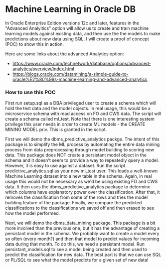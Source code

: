 # Machine Learning in Oracle DB
In Oracle Enterprise Edition versions 12c and later, features in the "Advanced Analyitics" option will allow us to create and train machine learning models against existing data, and then use the the models to make predictions about new data using SQL.
I will create a proof of concept (POC) to show this in action.

Here are some links about the advanced Analytics option:
+ https://www.oracle.com/technetwork/database/options/advanced-analytics/overview/index.html
+ https://blogs.oracle.com/datamining/a-simple-guide-to-oracle%E2%80%99s-machine-learning-and-advanced-analytics

### How to use this POC
First run setup.sql as a DBA privileged user to create a schema which will hold the test data and the model objects.  In real usage, this would be a microservice schema with read access on FO and CWS data. The script will create a schema called ml_test. Note that there is one interesting system privilege this user needs in order to create ML models - the CREATE MINING MODEL priv.  This is granted in the script.

First we will demo the dbms_predictive_analytics packge.  The intent of this package is to simplify the ML process by automating the entire data mining process from data preprocessing through model building to scoring new data.  This package does NOT create a persistant model object in the schema and it doesn't seem to provide a way to repeatedly query a model.  However, it is easy to use against a dataset.
Run the script predictive_analytics.sql as your new ml_test user.  This loads a well-known Machine Learning dataset into a new table in the schema.  Again, in real usage this would not be necessary as we'd be using existing FO and CWS data.  It then uses the dbms_predictive_analytics package to determine which columns have explanatory power over the classification.  After that, it removes the classification from some of the rows and tries the model building feature of the package.  Finally, we compare the predicted classifications to the classifications we saved off and then erased to see how the model performed.

Next, we will demo the dbms_data_mining package. This package is a bit more involved than the previous one; but it has the advantage of creating a persistant model in the schema. We probably want to create a model every so often (every month?) and then that model to predict values for incoming data during that month.  To do this, we need a persistant model.
Run persistant_models.sql to see a model being created and then used to predict the classification for new data. The best part is that we can use SQL or PL/SQL to see what the model predicts for a given set of new data!


